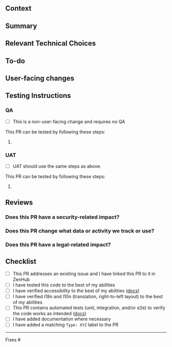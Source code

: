 ## Context

<!-- What do we want to achieve with this PR? Why did we write this code? -->

## Summary

<!-- A brief description of what this PR does. -->

## Relevant Technical Choices

<!-- Please describe your changes. -->

## To-do

<!-- A list of things that need to be addressed in this PR or follow-up changes. -->

## User-facing changes

<!--
Please describe your changes.
Include before/after screenshots or a short video.
-->

## Testing Instructions

<!--
How can the changes in this PR be verified?
Please provide step-by-step instructions how to reproduce the issue, if applicable.
Write step-by-step test instructions aimed at non-tech-savvy users, even if the PR is not user-facing.
-->

### QA

<!--
Not all changes require manual QA.
-->

<!-- ignore-task-list-start -->
* [ ] This is a non-user-facing change and requires no QA
<!-- ignore-task-list-end -->

This PR can be tested by following these steps:

1.

### UAT

<!--
Sometimes the testing instructions for UAT can differ from the ones for QA.
-->

<!-- ignore-task-list-start -->
* [ ] UAT should use the same steps as above.
<!-- ignore-task-list-end -->

<!--
If the above checkbox has not been checked, write down all steps necessary for user acceptance testing take to test this PR.
-->
This PR can be tested by following these steps:

1.

## Reviews

### Does this PR have a security-related impact?

<!-- Examples: new APIs, changes to KSES, etc.  -->

### Does this PR change what data or activity we track or use?

<!-- Examples: changes to telemetry, new third-party APIs -->

### Does this PR have a legal-related impact?

<!-- Examples: new images with unknown sources, new production dependencies with incompatible licenses -->

## Checklist

<!-- Check these after PR creation -->

* [ ] This PR addresses an existing issue and I have linked this PR to it in ZenHub
* [ ] I have tested this code to the best of my abilities
* [ ] I have verified accessibility to the best of my abilities ([docs](https://github.com/google/web-stories-wp/blob/main/docs/accessibility-testiing.md))
* [ ] I have verified i18n and l10n (translation, right-to-left layout) to the best of my abilities
* [ ] This PR contains automated tests (unit, integration, and/or e2e) to verify the code works as intended ([docs](https://github.com/google/web-stories-wp/tree/main/docs#testing))
* [ ] I have added documentation where necessary
* [ ] I have added a matching `Type: XYZ` label to the PR

---

<!--
Please reference the issue(s) this PR addresses.
No URLs, just the issue numbers.
Use "Fixes #123" if it fixes an issue.
Example:

Fixes #123
Partially addresses #456
See #789
-->

Fixes #
